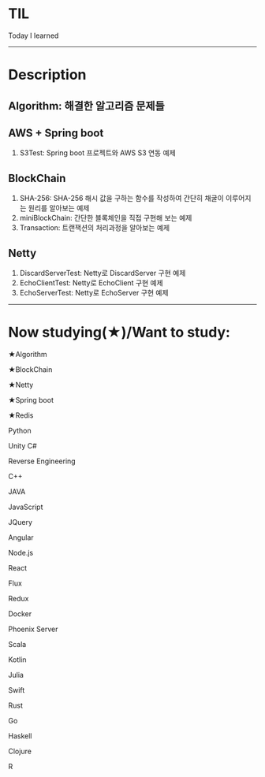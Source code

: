 # TIL
Today I learned
****

# Description
## Algorithm: 해결한 알고리즘 문제들

## AWS + Spring boot
1. S3Test: Spring boot 프로젝트와 AWS S3 연동 예제

## BlockChain
1. SHA-256: SHA-256 해시 값을 구하는 함수를 작성하여 간단히 채굴이 이루어지는 원리를 알아보는 예제
2. miniBlockChain: 간단한 블록체인을 직접 구현해 보는 예제
3. Transaction: 트랜잭션의 처리과정을 알아보는 예제


## Netty
1. DiscardServerTest: Netty로 DiscardServer 구현 예제
2. EchoClientTest: Netty로 EchoClient 구현 예제
3. EchoServerTest: Netty로 EchoServer 구현 예제

****
# Now studying(★)/Want to study:
★Algorithm

★BlockChain

★Netty

★Spring boot

★Redis

Python

Unity C#

Reverse Engineering

C++

JAVA

JavaScript

JQuery

Angular

Node.js

React

Flux

Redux

Docker

Phoenix Server

Scala

Kotlin

Julia

Swift

Rust

Go

Haskell

Clojure

R
